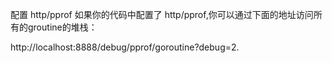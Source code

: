配置 http/pprof
如果你的代码中配置了 http/pprof,你可以通过下面的地址访问所有的groutine的堆栈：

http://localhost:8888/debug/pprof/goroutine?debug=2.